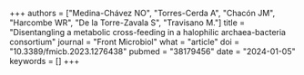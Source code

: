 +++
authors = ["Medina-Chávez NO", "Torres-Cerda A", "Chacón JM", "Harcombe WR", "De la Torre-Zavala S", "Travisano M."]
title = "Disentangling a metabolic cross-feeding in a halophilic archaea-bacteria consortium"
journal = "Front Microbiol"
what = "article"
doi = "10.3389/fmicb.2023.1276438"
pubmed = "38179456"
date = "2024-01-05"
keywords = []
+++

